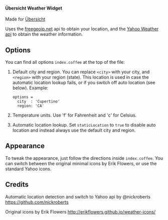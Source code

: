 #### Übersicht Weather Widget

Made for [Übersicht](http://tracesof.net/uebersicht/)

Uses the [freegeoip.net](http://freegeoip.net/ "freegeoip.net") api to obtain your location, and the [Yahoo Weather api](https://developer.yahoo.com/weather// "Yahoo Weather api") to obtain the weather information.

## Options

You can find all options `index.coffee` at the top of the file:

1. Default city and region. You can replace `<city>` with your city, and `<region>` with your region (state). This location is used in case the automatic location lookup fails, or if you switch off auto location (see below). Example:

    ```
    options =
      city  : 'Cupertino'
      region: 'CA'
    ```

2. Temperature units. Use 'f' for Fahrenheit and 'c' for Celsius.

3. Automatic location lookup. Set `staticLocation` to `true` to disable auto location and instead always use the default city and region.

## Appearance

To tweak the appearance, just follow the directions inside `index.coffee`. You can switch between the original minimal icons by Erik Flowers, or use the standard Yahoo icons.

## Credits

Automatic location detection and switch to Yahoo api by @nickroberts
https://github.com/nickroberts

Original icons by Erik Flowers
http://erikflowers.github.io/weather-icons/
